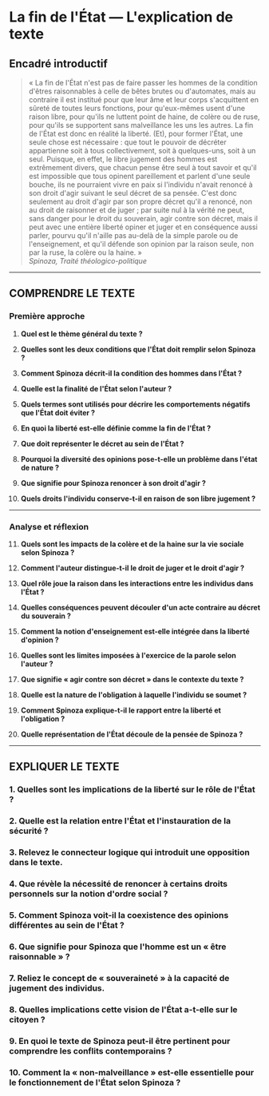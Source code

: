 # La fin de l'État — L'explication de texte

## Encadré introductif
> « La fin de l'État n'est pas de faire passer les hommes de la condition d'êtres raisonnables à celle de bêtes brutes ou d'automates, mais au contraire il est institué pour que leur âme et leur corps s'acquittent en sûreté de toutes leurs fonctions, pour qu'eux-mêmes usent d'une raison libre, pour qu'ils ne luttent point de haine, de colère ou de ruse, pour qu'ils se supportent sans malveillance les uns les autres. La fin de l'État est donc en réalité la liberté. (Et), pour former l'État, une seule chose est nécessaire : que tout le pouvoir de décréter appartienne soit à tous collectivement, soit à quelques-uns, soit à un seul. Puisque, en effet, le libre jugement des hommes est extrêmement divers, que chacun pense être seul à tout savoir et qu'il est impossible que tous opinent pareillement et parlent d'une seule bouche, ils ne pourraient vivre en paix si l'individu n'avait renoncé à son droit d'agir suivant le seul décret de sa pensée. C'est donc seulement au droit d'agir par son propre décret qu'il a renoncé, non au droit de raisonner et de juger ; par suite nul à la vérité ne peut, sans danger pour le droit du souverain, agir contre son décret, mais il peut avec une entière liberté opiner et juger et en conséquence aussi parler, pourvu qu'il n'aille pas au-delà de la simple parole ou de l'enseignement, et qu'il défende son opinion par la raison seule, non par la ruse, la colère ou la haine. »  
> *Spinoza, Traité théologico-politique*

---

## COMPRENDRE LE TEXTE

### Première approche

1. **Quel est le thème général du texte ?**  
   
2. **Quelles sont les deux conditions que l'État doit remplir selon Spinoza ?**  
   
3. **Comment Spinoza décrit-il la condition des hommes dans l'État ?**  
   
4. **Quelle est la finalité de l'État selon l'auteur ?**  
   
5. **Quels termes sont utilisés pour décrire les comportements négatifs que l'État doit éviter ?**  
   
6. **En quoi la liberté est-elle définie comme la fin de l'État ?**  
   
7. **Que doit représenter le décret au sein de l'État ?**  
   
8. **Pourquoi la diversité des opinions pose-t-elle un problème dans l'état de nature ?**  
   
9. **Que signifie pour Spinoza renoncer à son droit d'agir ?**  
   
10. **Quels droits l'individu conserve-t-il en raison de son libre jugement ?**  

---

### Analyse et réflexion

11. **Quels sont les impacts de la colère et de la haine sur la vie sociale selon Spinoza ?**  
   
12. **Comment l'auteur distingue-t-il le droit de juger et le droit d'agir ?**  
   
13. **Quel rôle joue la raison dans les interactions entre les individus dans l'État ?**  
   
14. **Quelles conséquences peuvent découler d'un acte contraire au décret du souverain ?**  
   
15. **Comment la notion d'enseignement est-elle intégrée dans la liberté d'opinion ?**  
   
16. **Quelles sont les limites imposées à l'exercice de la parole selon l'auteur ?**  
   
17. **Que signifie « agir contre son décret » dans le contexte du texte ?**  
   
18. **Quelle est la nature de l'obligation à laquelle l'individu se soumet ?**  
   
19. **Comment Spinoza explique-t-il le rapport entre la liberté et l'obligation ?**  
   
20. **Quelle représentation de l'État découle de la pensée de Spinoza ?**  

---

## EXPLIQUER LE TEXTE

### 1. Quelles sont les implications de la liberté sur le rôle de l'État ?  
   
### 2. Quelle est la relation entre l'État et l'instauration de la sécurité ?  
   
### 3. Relevez le connecteur logique qui introduit une opposition dans le texte.  
   
### 4. Que révèle la nécessité de renoncer à certains droits personnels sur la notion d'ordre social ?  
   
### 5. Comment Spinoza voit-il la coexistence des opinions différentes au sein de l'État ?  
   
### 6. Que signifie pour Spinoza que l'homme est un « être raisonnable » ?  
   
### 7. Reliez le concept de « souveraineté » à la capacité de jugement des individus.  
   
### 8. Quelles implications cette vision de l'État a-t-elle sur le citoyen ?  
   
### 9. En quoi le texte de Spinoza peut-il être pertinent pour comprendre les conflits contemporains ?  
   
### 10. Comment la « non-malveillance » est-elle essentielle pour le fonctionnement de l'État selon Spinoza ?  